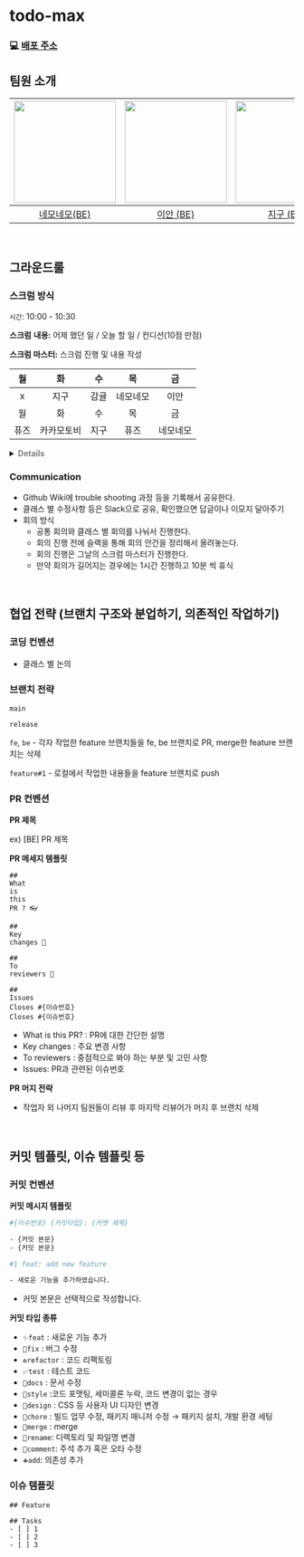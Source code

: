 # todo-max

### 💻 [배포 주소](ec2-43-201-104-148.ap-northeast-2.compute.amazonaws.com)

## 팀원 소개

| <img src="https://avatars.githubusercontent.com/u/33227831?v=4" width="180" height="180"/> | <img src="https://avatars.githubusercontent.com/u/57559288?v=4" width="180" height="180"/> | <img src="https://avatars.githubusercontent.com/u/107015624?v=4" width="180" height="180"/> | <img src="https://avatars.githubusercontent.com/u/103398897?v=4" width="180" height="180"/> | <img src="https://avatars.githubusercontent.com/u/79886384?v=4" width="180" height="180"/> | <img src="https://avatars.githubusercontent.com/u/76121068?v=4" width="180" height="180"/> |
|:------------------------------------------------------------------------------------------:|:------------------------------------------------------------------------------------------:|:-------------------------------------------------------------------------------------------:|:-------------------------------------------------------------------------------------------:|:------------------------------------------------------------------------------------------:|:------------------------------------------------------------------------------------------:|
|                      [ 네모네모(BE) ](https://github.com/yonghwankim-dev)                      |                          [이안 (BE)](https://github.com/othertkfka)                          |                            [지구 (BE)](https://github.com/Ojeegu)                             |                             [감귤 (BE)](https://github.com/swinb)                             |                      [Kakamotobi (FE)](https://github.com/Kakamotobi)                      |                          [퓨즈 (FE)](https://github.com/silvertae)                           |

<br/>

## 그라운드룰

### 스크럼 방식

`시간`: 10:00 - 10:30

**스크럼** **내용:** 어제 했던 일 / 오늘 할 일 / 컨디션(10점 만점)

**스크럼 마스터:** 스크럼 진행 및 내용 작성

|  월  |   화   |  수  |  목   |  금   |
|:---:|:-----:|:---:|:----:|:----:|
|  x  |  지구   | 감귤  | 네모네모 |  이안  |
|  월  |   화   |  수  |  목   |  금   |
| 퓨즈  | 카카모토비 | 지구  |  퓨즈  | 네모네모 |

<details>
<summary><b style="color: gray">Details</b></summary>
<h2>Process</h2>
<dl>
<dt>어제 무엇을 했는지 간단하게 공유.</dt>
<dd>
<blockquote>
<b>ex</b></br>
어제 계획했던대로, 검색창과 서버를 연결해서 자동완성 기능을 구현했다.<br>
어제 계획했던 사이드바의 메인메뉴와 서브메뉴간의 이동을 ㅇㅇ문제 때문에 아직 구현하지 못했다.
</blockquote>
</dd>
</dl>
<dl>
<dt>작고 구체적인 오늘의 목표/계획 공유.</dt>
<dd>
점심시간 전까지 Promise에 대해서 공부하고 내용을 기록하기.
코어타임 마무리 전까지 사이드바의 메인메뉴와 서브메뉴간의 이동을 구현하고 커밋 올리기.
1시간 동안 딤처리 로직을 리팩토링 하기.
</dd>
</dl>

<dl>
<dt>기타 공유</dt>
<dd>
<blockquote>
<b>ex</b></br>
이부분이 도무지 이해가 안가고 해결이 안되고 있는데 도와주실 분 있나요?
</blockquote>
</dd>
</dl>

<dl>
<dt>Rules</dt>
<dd>
공유자의 공유에 따른 가벼운 멘트 가능.<br/>
<blockquote>
<b>ex</b></br>
저도 같은 고민이 있었어요. 조금 이따가 같이 의논해 볼까요?<br>
</blockquote>
공유자의 고민, 문제점에 대한 깊은 대화는 위 과정이 끝나고 잡담 시간 혹은 개인학습/미션해결 시간에 하기.
</dd>
</dl>

<dl>
<dt>Scrum Master</dt>
<dd>
위 과정과 규칙이 원활하게 따르게 되도록 스크럼 진행하기.<br/>
스크럼 마무리할 때 내일의 스크럼마스터 지정.
</dd>
</dl>
</details>

### Communication

- Github Wiki에 trouble shooting 과정 등을 기록해서 공유한다.
- 클래스 별 수정사항 등은 Slack으로 공유, 확인했으면 답글이나 이모지 달아주기
- 회의 방식
    - 공통 회의와 클래스 별 회의를 나눠서 진행한다.
    - 회의 진행 전에 슬랙을 통해 회의 안건을 정리해서 올려놓는다.
    - 회의 진행은 그날의 스크럼 마스터가 진행한다.
    - 만약 회의가 길어지는 경우에는 1시간 진행하고 10분 씩 휴식

<br/>

## 협업 전략 (브랜치 구조와 분업하기, 의존적인 작업하기)

### 코딩 컨벤션

- 클래스 별 논의

### 브랜치 전략

`main`

`release`

`fe`, `be` - 각자 작업한 feature 브랜치들을 fe, be 브랜치로 PR, merge한 feature 브랜치는 삭제

`feature#1` - 로컬에서 작업한 내용들을 feature 브랜치로 push

### PR 컨벤션

**PR 제목**

ex) [BE] PR 제목

**PR 메세지 템플릿**

```tsx
##
What
is
this
PR ? 👓

##
Key
changes 🔑

##
To
reviewers 👋

##
Issues
Closes #{이슈번호}
Closes #{이슈번호}

```

- What is this PR? : PR에 대한 간단한 설명
- Key changes : 주요 변경 사항
- To reviewers : 중점적으로 봐야 하는 부분 및 고민 사항
- Issues: PR과 관련된 이슈번호

**PR 머지 전략**

- 작업자 외 나머지 팀원들이 리뷰 후 마지막 리뷰어가 머지 후 브랜치 삭제

<br/>

## 커밋 템플릿, 이슈 템플릿 등

### 커밋 컨벤션

**커밋 메시지 템플릿**

```bash
#{이슈번호} {커밋타입}: {커멧 제목}

- {커밋 본문}
- {커밋 본문}
```

```bash
#1 feat: add new feature

- 새로운 기능을 추가하였습니다.
```

- 커밋 본문은 선택적으로 작성합니다.

**커밋 타입 종류**

- `✨feat` : 새로운 기능 추가
- `🐛fix` : 버그 수정
- `♻️refactor` : 코드 리팩토링
- `✅test` : 테스트 코드
- `📝docs` : 문서 수정
- `🎨style` :코드 포맷팅, 세미콜론 누락, 코드 변경이 없는 경우
- `💄design` : CSS 등 사용자 UI 디자인 변경
- `🔧chore` : 빌드 업무 수정, 패키지 매니저 수정 → 패키지 설치, 개발 환경 세팅
- `🔀merge` : merge
- `🚚rename`:  디렉토리 및 파일명 변경
- `🌱comment`: 주석 추가 혹은 오타 수정
- `➕add`: 의존성 추가

### 이슈 템플릿

```
## Feature

## Tasks
- [ ] 1
- [ ] 2
- [ ] 3
```
